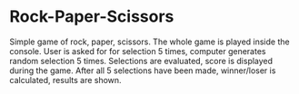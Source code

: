 # Rock-Paper-Scissors
Simple game of rock, paper, scissors. The whole game is played inside the console. User is asked for for selection 5 times, computer generates random selection 5 times. Selections are evaluated, score is displayed during the game. After all 5 selections have been made, winner/loser is calculated, results are shown.